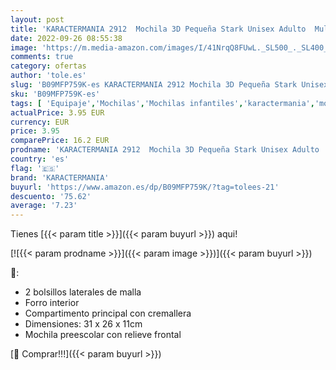 ```yaml
---
layout: post
title: 'KARACTERMANIA 2912  Mochila 3D Pequeña Stark Unisex Adulto  Multicolor  S'
date: 2022-09-26 08:55:38
image: 'https://m.media-amazon.com/images/I/41NrqQ8FUwL._SL500_._SL400_.jpg'
comments: true
category: ofertas
author: 'tole.es'
slug: 'B09MFP759K-es KARACTERMANIA 2912 Mochila 3D Pequeña Stark Unisex Adulto...'
sku: 'B09MFP759K-es'
tags: [ 'Equipaje','Mochilas','Mochilas infantiles','karactermania','mochila','🇪🇸', ]
actualPrice: 3.95 EUR
currency: EUR
price: 3.95
comparePrice: 16.2 EUR
prodname: 'KARACTERMANIA 2912  Mochila 3D Pequeña Stark Unisex Adulto  Multicolor  S'
country: 'es'
flag: '🇪🇸'
brand: 'KARACTERMANIA'
buyurl: 'https://www.amazon.es/dp/B09MFP759K/?tag=tolees-21'
descuento: '75.62'
average: '7.23'
---
```


Tienes [{{< param title >}}]({{< param buyurl >}}) aqui!

[![{{< param prodname >}}]({{< param image >}})]({{< param buyurl >}})

🔎:

- 2 bolsillos laterales de malla
- Forro interior
- Compartimento principal con cremallera
- Dimensiones: 31 x 26 x 11cm
- Mochila preescolar con relieve frontal

[🛒 Comprar!!!]({{< param buyurl >}})
